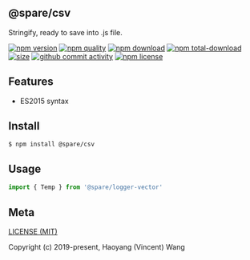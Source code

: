 ## @spare/csv
Stringify, ready to save into .js file. 

[![npm version][npm-image]][npm-url]
[![npm quality][quality-image]][quality-url]
[![npm download][download-image]][npm-url]
[![npm total-download][total-download-image]][npm-url]
[![size][size]][size-url]
[![github commit activity][commit-image]][github-url]
[![npm license][license-image]][npm-url]

## Features

- ES2015 syntax

## Install
```console
$ npm install @spare/csv
```

## Usage
```js
import { Temp } from '@spare/logger-vector'
```

## Meta
[LICENSE (MIT)](LICENSE)

Copyright (c) 2019-present, Haoyang (Vincent) Wang

[//]: <> (Shields)
[npm-image]: https://img.shields.io/npm/v/@spare/csv.svg?style=flat-square
[quality-image]: http://npm.packagequality.com/shield/@spare/csv.svg?style=flat-square
[download-image]: https://img.shields.io/npm/dm/@spare/csv.svg?style=flat-square
[total-download-image]:https://img.shields.io/npm/dt/@spare/csv.svg?style=flat-square
[license-image]: https://img.shields.io/npm/l/@spare/csv.svg?style=flat-square
[commit-image]: https://img.shields.io/github/commit-activity/y/hoyeungw/@spare/csv?style=flat-square
[size]: https://flat.badgen.net/packagephobia/install/@spare/csv

[//]: <> (Link)
[npm-url]: https://npmjs.org/package/@spare/csv
[quality-url]: http://packagequality.com/#?package=@spare/csv
[github-url]: https://github.com/gadge/@spare/csv
[size-url]: https://packagephobia.now.sh/result?p=@spare/csv
